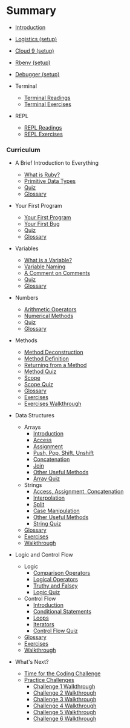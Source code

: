 # Summary

* [Introduction](README.md)

* [Logistics (setup)](logistics.md)
* [Cloud 9 (setup)](configuration/c9_setup.md)
* [Rbenv (setup)](configuration/rbenv_setup.md)
* [Debugger (setup)](configuration/debugger_setup.md)
* Terminal
  * [Terminal Readings](part1-data_types/terminal_readings.md)
  * [Terminal Exercises](part1-data_types/terminal_exercises.md)
* REPL
  * [REPL Readings](part1-data_types/repl_readings.md)
  * [REPL Exercises](part1-data_types/repl_exercises.md)

### Curriculum

* A Brief Introduction to Everything
  * [What is Ruby?](part1-data_types/what_is_ruby.md)
  * [Primitive Data Types](part1-data_types/primitive_data_types.md)
  * [Quiz](part1-data_types/quiz.md)
  * [Glossary](part1-data_types/glossary.md)

* Your First Program
  * [Your First Program](part2-first_program/your_first_program.md)
  * [Your First Bug](part2-first_program/your_first_bug.md)
  * [Quiz](part2-first_program/quiz.md)
  * [Glossary](part2-first_program/glossary.md)

* Variables
  * [What is a Variable?](part3-variables/what_is_a_variable.md)
  * [Variable Naming](part3-variables/variable_naming.md)
  * [A Comment on Comments](part3-variables/comments.md)
  * [Quiz](part3-variables/quiz.md)
  * [Glossary](part3-variables/glossary.md)

* Numbers
  * [Arithmetic Operators](part4-numbers/arithmetic_operators.md)
  * [Numerical Methods](part4-numbers/numerical_methods.md)
  * [Quiz](part4-numbers/quiz.md)
  * [Glossary](part4-numbers/glossary.md)

* Methods
  * [Method Deconstruction](part5-methods/method_deconstruction.md)
  * [Method Definition](part5-methods/method_definition.md)
  * [Returning from a Method](part5-methods/method_returns.md)
  * [Method Quiz](part5-methods/method_quiz.md)
  * [Scope](part5-methods/scope.md)
  * [Scope Quiz](part5-methods/scope_quiz.md)
  * [Glossary](part5-methods/glossary.md)
  * [Exercises](part5-methods/exercises.md)
  * [Exercises Walkthrough](part5-method/walkthrough.md)

* Data Structures
  * Arrays
    * [Introduction](part6-data_structures/arrays_intro.md)
    * [Access](part6-data_structures/arrays_access.md)
    * [Assignment](part6-data_structures/arrays_assignment.md)
    * [Push, Pop, Shift, Unshift](part6-data_structures/ppsu.md)
    * [Concatenation](part6-data_structures/arrays_concatenation.md)
    * [Join](part6-data_structures/join.md)
    * [Other Useful Methods](part6-data_structures/arrays_methods.md)
    * [Array Quiz](part6-data_structures/array_quiz.md)
  * Strings
    * [Access, Assignment, Concatenation](part6-data_structures/strings_intro.md)
    * [Interpolation](part6-data_structures/interpolation.md)
    * [Split](part6-data_structures/split.md)
    * [Case Manipulation](part6-data_structures/case.md)
    * [Other Useful Methods](part6-data_structures/strings_methods.md)
    * [String Quiz](part6-data_structures/string_quiz.md)
  * [Glossary](part6-data_structures/glossary.md)
  * [Exercises](part6-data-structures/exercises.md)
  * [Walkthrough](part6-data-structures/walkthrough.md)

* Logic and Control Flow
  * Logic
    * [Comparison Operators](part7-control_flow/comparison_operators.md)
    * [Logical Operators](part7-control_flow/logical_operators.md)
    * [Truthy and Falsey](part7-control_flow/truthy_falsey.md)
    * [Logic Quiz](part7-control_flow/logic_quiz.md)
  * Control Flow
    * [Introduction](part7-control_flow/control_introduction.md)
    * [Conditional Statements](part7-control_flow/conditional_statements.md)
    * [Loops](part7-control_flow/loops.md)
    * [Iterators](part7-control_flow/iterators.md)
    * [Control Flow Quiz](part7-control_flow/control_quiz.md)
  * [Glossary](part7-control_flow/glossary.md)
  * [Exercises](part7-control_flow/exercises.md)
  * [Walkthrough](part7-control_flow/walkthrough.md)

* What's Next?
  * [Time for the Coding Challenge](part8-whats_next/the_time_has_come.md)
  * [Practice Challenges](part8-whats_next/challenges.md)
    * [Challenge 1 Walkthrough](part8-whats_next/walkthrough_one.md)
    * [Challenge 2 Walkthrough](part8-whats_next/walkthrough_two.md)
    * [Challenge 3 Walkthrough](part8-whats_next/walkthrough_three.md)
    * [Challenge 4 Walkthrough](part8-whats_next/walkthrough_four.md)
    * [Challenge 5 Walkthrough](part8-whats_next/walkthrough_five.md)
    * [Challenge 6 Walkthrough](part8-whats_next/walkthrough_six.md)



<!-- ### Practice Challenges

* [Practice Challenges](practice_challenges/README.md) -->
